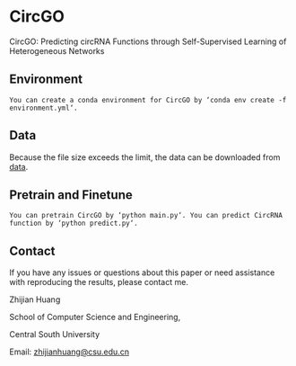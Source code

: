 # CircGO
CircGO: Predicting circRNA Functions through Self-Supervised Learning of Heterogeneous Networks

## Environment
`You can create a conda environment for CircGO by ‘conda env create -f environment.yml‘.`

## Data
Because the file size exceeds the limit, the data can be downloaded from [data](https://drive.google.com/file/d/1vwsrsj9DghGTUy_poHATS5N9Jh0KQzYV/view?usp=drive_link).

## Pretrain and Finetune
`You can pretrain CircGO by ‘python main.py‘. You can predict CircRNA function by ‘python predict.py‘.`

## Contact
If you have any issues or questions about this paper or need assistance with reproducing the results, please contact me.

Zhijian Huang

School of Computer Science and Engineering,

Central South University

Email: zhijianhuang@csu.edu.cn
